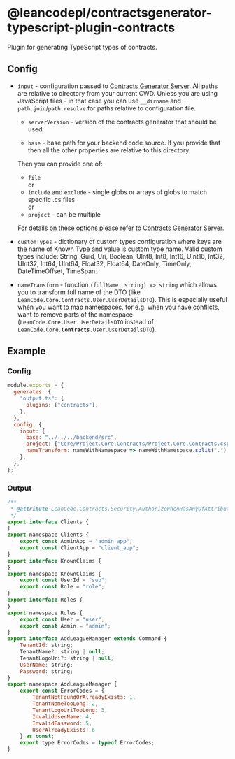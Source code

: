 # @leancodepl/contractsgenerator-typescript-plugin-contracts

Plugin for generating TypeScript types of contracts.

## Config

- `input` - configuration passed to [Contracts Generator Server](https://github.com/leancodepl/contractsgenerator). All
  paths are relative to directory from your current CWD. Unless you are using JavaScript files - in that case you can
  use `__dirname` and `path.join`/`path.resolve` for paths relative to configuration file.

  - `serverVersion` - version of the contracts generator that should be used.

  - `base` - base path for your backend code source. If you provide that then all the other properties are relative to
    this directory.

  Then you can provide one of:

  - `file`  
    or
  - `include` and `exclude` - single globs or arrays of globs to match specific .cs files  
    or
  - `project` - can be multiple

  For details on these options please refer to
  [Contracts Generator Server](https://github.com/leancodepl/contractsgenerator).

- `customTypes` - dictionary of custom types configuration where keys are the name of Known Type and value is custom
  type name. Valid custom types include: String, Guid, Uri, Boolean, UInt8, Int8, Int16, UInt16, Int32, UInt32, Int64,
  UInt64, Float32, Float64, DateOnly, TimeOnly, DateTimeOffset, TimeSpan.

- `nameTransform` - function `(fullName: string) => string` which allows you to transform full name of the DTO (like
  `LeanCode.Core.Contracts.User.UserDetailsDTO`). This is especially useful when you want to map namespaces, for e.g.
  when you have conflicts, want to remove parts of the namespace (`LeanCode.Core.User.UserDetailsDTO` instead of
  `LeanCode.Core.`**`Contracts`**`.User.UserDetailsDTO`).

## Example

### Config

```js
module.exports = {
  generates: {
    "output.ts": {
      plugins: ["contracts"],
    },
  },
  config: {
    input: {
      base: "../../../backend/src",
      project: ["Core/Project.Core.Contracts/Project.Core.Contracts.csproj"],
      nameTransform: nameWithNamespace => nameWithNamespace.split(".").at(-1),
    },
  },
};
```

### Output

```js
/**
 * @attribute LeanCode.Contracts.Security.AuthorizeWhenHasAnyOfAttribute
 */
export interface Clients {
}
export namespace Clients {
    export const AdminApp = "admin_app";
    export const ClientApp = "client_app";
}
export interface KnownClaims {
}
export namespace KnownClaims {
    export const UserId = "sub";
    export const Role = "role";
}
export interface Roles {
}
export namespace Roles {
    export const User = "user";
    export const Admin = "admin";
}
export interface AddLeagueManager extends Command {
    TenantId: string;
    TenantName?: string | null;
    TenantLogoUri?: string | null;
    UserName: string;
    Password: string;
}
export namespace AddLeagueManager {
    export const ErrorCodes = {
        TenantNotFoundOrAlreadyExists: 1,
        TenantNameTooLong: 2,
        TenantLogoUriTooLong: 3,
        InvalidUserName: 4,
        InvalidPassword: 5,
        UserAlreadyExists: 6
    } as const;
    export type ErrorCodes = typeof ErrorCodes;
}
```
